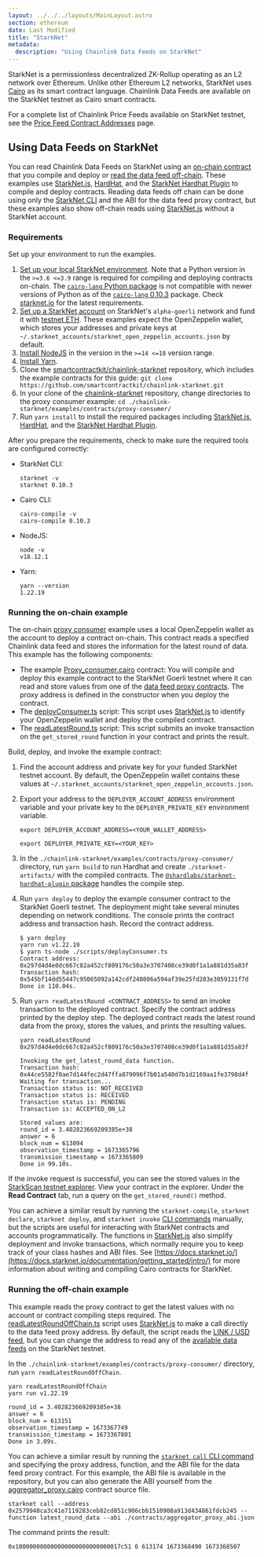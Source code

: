 ```yaml
---
layout: ../../../layouts/MainLayout.astro
section: ethereum
date: Last Modified
title: "StarkNet"
metadata:
  description: "Using Chainlink Data Feeds on StarkNet"
---
```


StarkNet is a permissionless decentralized ZK-Rollup operating as an L2 network over Ethereum. Unlike other Ethereum L2 networks, StarkNet uses [Cairo](https://www.cairo-lang.org/docs/index.html) as its smart contract language. Chainlink Data Feeds are available on the StarkNet testnet as Cairo smart contracts.

For a complete list of Chainlink Price Feeds available on StarkNet testnet, see the [Price Feed Contract Addresses](https://docs.chain.link/data-feeds/price-feeds/addresses?network=starknet) page.

## Using Data Feeds on StarkNet

You can read Chainlink Data Feeds on StarkNet using an [on-chain contract](#running-the-on-chain-example) that you compile and deploy or [read the data feed off-chain](#running-the-off-chain-example). These examples use [StarkNet.js](https://www.starknetjs.com/), [HardHat](https://hardhat.org/), and the [StarkNet Hardhat Plugin](https://shard-labs.github.io/starknet-hardhat-plugin/) to compile and deploy contracts. Reading data feeds off chain can be done using only the [StarkNet CLI](https://docs.starknet.io/documentation/tools/CLI/commands/) and the ABI for the data feed proxy contract, but these examples also show off-chain reads using [StarkNet.js](https://www.starknetjs.com/) without a StarkNet account.

### Requirements

Set up your environment to run the examples.

1. [Set up your local StarkNet environment](https://starknet.io/docs/quickstart.html). Note that a Python version in the `>=3.6 <=3.9` range is required for compiling and deploying contracts on-chain. The [`cairo-lang` Python package](https://pypi.org/project/cairo-lang/) is not compatible with newer versions of Python as of the [`cairo-lang` 0.10.3](https://pypi.org/project/cairo-lang/0.10.3/) package. Check [starknet.io](https://starknet.io/docs/quickstart.html) for the latest requirements.
1. [Set up a StarkNet account](https://starknet.io/docs/hello_starknet/account_setup.html) on StarkNet's `alpha-goerli` network and fund it with [testnet ETH](https://faucet.goerli.starknet.io/). These examples expect the OpenZeppelin wallet, which stores your addresses and private keys at `~/.starknet_accounts/starknet_open_zeppelin_accounts.json` by default.
1. [Install NodeJS](https://nodejs.org/en/download/) in the version in the `>=14 <=18` version range.
1. [Install Yarn](https://classic.yarnpkg.com/lang/en/docs/install/).
1. Clone the [smartcontractkit/chainlink-starknet](https://github.com/smartcontractkit/chainlink-starknet) repository, which includes the example contracts for this guide: `git clone https://github.com/smartcontractkit/chainlink-starknet.git`
1. In your clone of the [chainlink-starknet](https://github.com/smartcontractkit/chainlink-starknet) repository, change directories to the proxy consumer example: `cd ./chainlink-starknet/examples/contracts/proxy-consumer/`
1. Run `yarn install` to install the required packages including [StarkNet.js](https://www.starknetjs.com/), [HardHat](https://hardhat.org/), and the [StarkNet Hardhat Plugin](https://shard-labs.github.io/starknet-hardhat-plugin/).

After you prepare the requirements, check to make sure the required tools are configured correctly:

- StarkNet CLI:

  ```text
  starknet -v
  starknet 0.10.3
  ```

- Cairo CLI:

  ```text
  cairo-compile -v
  cairo-compile 0.10.3
  ```

- NodeJS:

  ```text
  node -v
  v18.12.1
  ```

- Yarn:

  ```text
  yarn --version
  1.22.19
  ```

### Running the on-chain example

The on-chain [proxy consumer](https://github.com/smartcontractkit/chainlink-starknet/tree/develop/examples/contracts/proxy-consumer/) example uses a local OpenZeppelin wallet as the account to deploy a contract on-chain. This contract reads a specified Chainlink data feed and stores the information for the latest round of data. This example has the following components:

- The example [Proxy_consumer.cairo](https://github.com/smartcontractkit/chainlink-starknet/tree/develop/examples/contracts/proxy-consumer/contracts/Proxy_consumer.cairo) contract: You will compile and deploy this example contract to the StarkNet Goerli testnet where it can read and store values from one of the [data feed proxy contracts](https://docs.chain.link/data-feeds/price-feeds/addresses?network=starknet). The proxy address is defined in the constructor when you deploy the contract.
- The [deployConsumer.ts](https://github.com/smartcontractkit/chainlink-starknet/tree/develop/examples/contracts/proxy-consumer/scripts/deployConsumer.ts) script: This script uses [StarkNet.js](https://www.starknetjs.com/) to identify your OpenZeppelin wallet and deploy the compiled contract.
- The [readLatestRound.ts](https://github.com/smartcontractkit/chainlink-starknet/tree/develop/examples/contracts/proxy-consumer/scripts/readLatestRound.ts) script: This script submits an invoke transaction on the `get_stored_round` function in your contract and prints the result.

Build, deploy, and invoke the example contract:

1. Find the account address and private key for your funded StarkNet testnet account. By default, the OpenZeppelin wallet contains these values at `~/.starknet_accounts/starknet_open_zeppelin_accounts.json`.
1. Export your address to the `DEPLOYER_ACCOUNT_ADDRESS` environment variable and your private key to the `DEPLOYER_PRIVATE_KEY` environment variable.

   ```shell
   export DEPLOYER_ACCOUNT_ADDRESS=<YOUR_WALLET_ADDRESS>
   ```

   ```shell
   export DEPLOYER_PRIVATE_KEY=<YOUR_KEY>
   ```

1. In the `./chainlink-starknet/examples/contracts/proxy-consumer/` directory, run `yarn build` to run Hardhat and create `./starknet-artifacts/` with the compiled contracts. The [`@shardlabs/starknet-hardhat-plugin` package](https://www.npmjs.com/package/@shardlabs/starknet-hardhat-plugin) handles the compile step.
1. Run `yarn deploy` to deploy the example consumer contract to the StarkNet Goerli testnet. The deployment might take several minutes depending on network conditions. The console prints the contract address and transaction hash. Record the contract address.

   ```text
   $ yarn deploy
   yarn run v1.22.19
   $ yarn ts-node ./scripts/deployConsumer.ts
   Contract address: 0x297d4d4e0dc667c82a452cf809176c50a3e3707408ce39d0f1a1a881d35a83f
   Transaction hash: 0x545bf14dd55447c95065092a142cdf240806a594af39e25fd283e3059131f7d
   Done in 110.04s.
   ```

1. Run `yarn readLatestRound <CONTRACT_ADDRESS>` to send an invoke transaction to the deployed contract. Specify the contract address printed by the deploy step. The deployed contract reads the latest round data from the proxy, stores the values, and prints the resulting values.

   ```text
   yarn readLatestRound 0x297d4d4e0dc667c82a452cf809176c50a3e3707408ce39d0f1a1a881d35a83f

   Invoking the get_latest_round_data function.
   Transaction hash: 0x44ce5582f0ae7d144fec2d47ffa879096f7b01a540d7b1d2169aa1fe3798d4f
   Waiting for transaction...
   Transaction status is: NOT_RECEIVED
   Transaction status is: RECEIVED
   Transaction status is: PENDING
   Transaction is: ACCEPTED_ON_L2

   Stored values are:
   round_id = 3.402823669209385e+38
   answer = 6
   block_num = 613094
   observation_timestamp = 1673365796
   transmission_timestamp = 1673365809
   Done in 99.10s.
   ```

If the invoke request is successful, you can see the stored values in the [StarkScan testnet explorer](https://testnet.starkscan.co/). View your contract in the explorer. Under the **Read Contract** tab, run a query on the `get_stored_round()` method.

You can achieve a similar result by running the `starknet-compile`, `starknet declare`, `starknet deploy`, and `starknet invoke` [CLI commands](https://docs.starknet.io/documentation/tools/CLI/commands/) manually, but the scripts are useful for interacting with StarkNet contracts and accounts programmatically. The functions in [StarkNet.js](https://www.starknetjs.com/) also simplify deployment and invoke transactions, which normally require you to keep track of your class hashes and ABI files. See [https://docs.starknet.io/](https://docs.starknet.io/documentation/getting_started/intro/) for more information about writing and compiling Cairo contracts for StarkNet.

### Running the off-chain example

This example reads the proxy contract to get the latest values with no account or contract compiling steps required. The [readLatestRoundOffChain.ts](https://github.com/smartcontractkit/chainlink-starknet/tree/develop/examples/contracts/proxy-consumer/scripts/readLatestRoundOffChain.ts) script uses [StarkNet.js](https://www.starknetjs.com/) to make a call directly to the data feed proxy address. By default, the script reads the [LINK / USD feed](https://testnet.starkscan.co/contract/0x02579940ca3c41e7119283ceb82cd851c906cbb1510908a913d434861fdcb245), but you can change the address to read any of the [available data feeds](https://docs.chain.link/data-feeds/price-feeds/addresses?network=starknet) on the StarkNet testnet.

In the `./chainlink-starknet/examples/contracts/proxy-consumer/` directory, run `yarn readLatestRoundOffChain`.

```text
yarn readLatestRoundOffChain
yarn run v1.22.19

round_id = 3.402823669209385e+38
answer = 6
block_num = 613151
observation_timestamp = 1673367749
transmission_timestamp = 1673367801
Done in 3.09s.
```

You can achieve a similar result by running the [`starknet call` CLI command](https://docs.starknet.io/documentation/tools/CLI/commands/#starknet_call) and specifying the proxy address, function, and the ABI file for the data feed proxy contract. For this example, the ABI file is available in the repository, but you can also generate the ABI yourself from the [aggregator_proxy.cairo](https://github.com/smartcontractkit/chainlink-starknet/blob/develop/contracts/src/chainlink/cairo/ocr2/aggregator_proxy.cairo) contract source file.

```shell
starknet call --address 0x2579940ca3c41e7119283ceb82cd851c906cbb1510908a913d434861fdcb245 --function latest_round_data --abi ./contracts/aggregator_proxy_abi.json
```

The command prints the result:

```text
0x100000000000000000000000000017c51 6 613174 1673368490 1673368507
```
